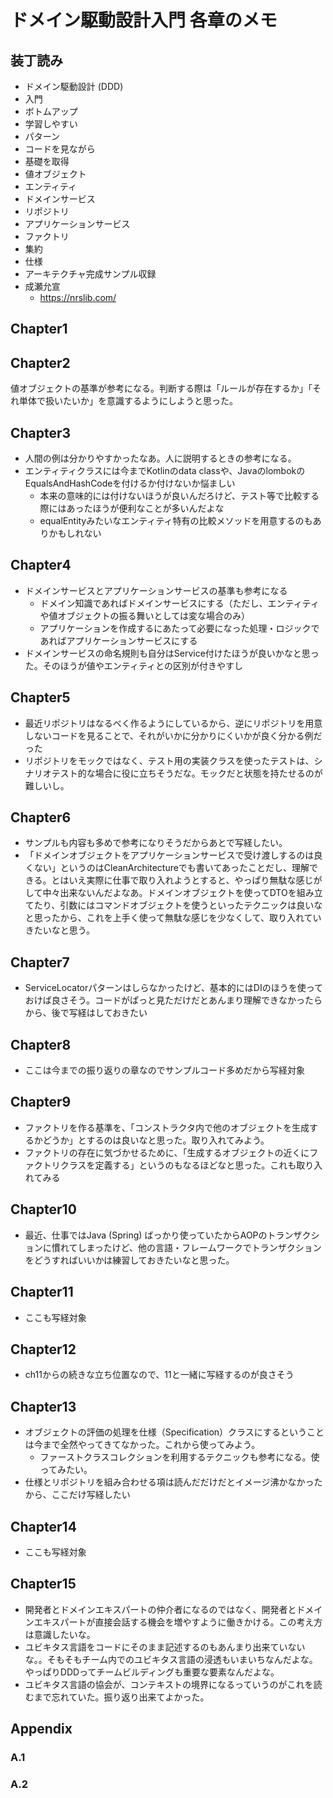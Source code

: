 # ドメイン駆動設計入門 各章のメモ

## 装丁読み

- ドメイン駆動設計 (DDD)
- 入門
- ボトムアップ
- 学習しやすい
- パターン
- コードを見ながら
- 基礎を取得
- 値オブジェクト
- エンティティ
- ドメインサービス
- リポジトリ
- アプリケーションサービス
- ファクトリ
- 集約
- 仕様
- アーキテクチャ完成サンプル収録
- 成瀬允宣
  - <https://nrslib.com/>

## Chapter1

## Chapter2

値オブジェクトの基準が参考になる。判断する際は「ルールが存在するか」「それ単体で扱いたいか」を意識するようにしようと思った。

## Chapter3

- 人間の例は分かりやすかったなあ。人に説明するときの参考になる。
- エンティティクラスには今までKotlinのdata classや、JavaのlombokのEqualsAndHashCodeを付けるか付けないか悩ましい
  - 本来の意味的には付けないほうが良いんだろけど、テスト等で比較する際にはあったほうが便利なことが多いんだよな
  - equalEntityみたいなエンティティ特有の比較メソッドを用意するのもありかもしれない

## Chapter4

- ドメインサービスとアプリケーションサービスの基準も参考になる
  - ドメイン知識であればドメインサービスにする（ただし、エンティティや値オブジェクトの振る舞いとしては変な場合のみ）
  - アプリケーションを作成するにあたって必要になった処理・ロジックであればアプリケーションサービスにする
- ドメインサービスの命名規則も自分はService付けたほうが良いかなと思った。そのほうが値やエンティティとの区別が付きやすし

## Chapter5

- 最近リポジトリはなるべく作るようにしているから、逆にリポジトリを用意しないコードを見ることで、それがいかに分かりにくいかが良く分かる例だった
- リポジトリをモックではなく、テスト用の実装クラスを使ったテストは、シナリオテスト的な場合に役に立ちそうだな。モックだと状態を持たせるのが難しいし。

## Chapter6

- サンプルも内容も多めで参考になりそうだからあとで写経したい。
- 「ドメインオブジェクトをアプリケーションサービスで受け渡しするのは良くない」というのはCleanArchitectureでも書いてあったことだし、理解できる。とはいえ実際に仕事で取り入れようとすると、やっぱり無駄な感じがして中々出来ないんだよなあ。ドメインオブジェクトを使ってDTOを組み立てたり、引数にはコマンドオブジェクトを使うといったテクニックは良いなと思ったから、これを上手く使って無駄な感じを少なくして、取り入れていきたいなと思う。

## Chapter7

- ServiceLocatorパターンはしらなかったけど、基本的にはDIのほうを使っておけば良さそう。コードがぱっと見ただけだとあんまり理解できなかったらから、後で写経はしておきたい

## Chapter8

- ここは今までの振り返りの章なのでサンプルコード多めだから写経対象

## Chapter9

- ファクトリを作る基準を、「コンストラクタ内で他のオブジェクトを生成するかどうか」とするのは良いなと思った。取り入れてみよう。
- ファクトリの存在に気づかせるために、「生成するオブジェクトの近くにファクトリクラスを定義する」というのもなるほどなと思った。これも取り入れてみる

## Chapter10

- 最近、仕事ではJava (Spring) ばっかり使っていたからAOPのトランザクションに慣れてしまったけど、他の言語・フレームワークでトランザクションをどうすればいいかは練習しておきたいなと思った。

## Chapter11

- ここも写経対象

## Chapter12

- ch11からの続きな立ち位置なので、11と一緒に写経するのが良さそう

## Chapter13

- オブジェクトの評価の処理を仕様（Specification）クラスにするということは今まで全然やってきてなかった。これから使ってみよう。
  - ファーストクラスコレクションを利用するテクニックも参考になる。使ってみたい。
- 仕様とリポジトリを組み合わせる項は読んだだけだとイメージ沸かなかったから、ここだけ写経したい

## Chapter14

- ここも写経対象

## Chapter15

- 開発者とドメインエキスパートの仲介者になるのではなく、開発者とドメインエキスパートが直接会話する機会を増やすように働きかける。この考え方は意識したいな。
- ユビキタス言語をコードにそのまま記述するのもあんまり出来ていないな。。そもそもチーム内でのユビキタス言語の浸透もいまいちなんだよな。やっぱりDDDってチームビルディングも重要な要素なんだよな。
- ユビキタス言語の協会が、コンテキストの境界になるっていうのがこれを読むまで忘れていた。振り返り出来てよかった。

## Appendix

### A.1


### A.2


